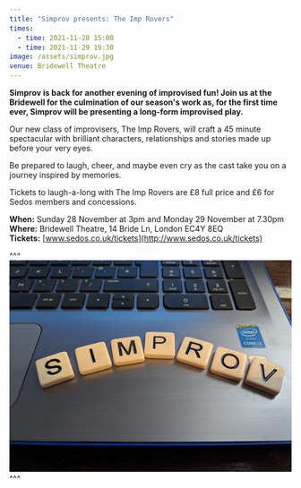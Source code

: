 ```yaml
---
title: "Simprov presents: The Imp Rovers"
times:
  - time: 2021-11-28 15:00
  - time: 2021-11-29 19:30
image: /assets/simprov.jpg
venue: Bridewell Theatre
---
```

**Simprov is back for another evening of improvised fun! Join us at the Bridewell for the culmination of our season's work as, for the first time ever, Simprov will be presenting a long-form improvised play.**

Our new class of improvisers, The Imp Rovers, will craft a 45 minute spectacular with brilliant characters, relationships and stories made up before your very eyes. 

Be prepared to laugh, cheer, and maybe even cry as the cast take you on a journey inspired by memories.

Tickets to laugh-a-long with The Imp Rovers are £8 full price and £6 for Sedos members and concessions.

**When:** Sunday 28 November at 3pm and Monday 29 November at 7.30pm\
**Where:** Bridewell Theatre, 14 Bride Ln, London EC4Y 8EQ\
**Tickets:** [www.sedos.co.uk/tickets](http://www.sedos.co.uk/tickets)

^^^ ![](/assets/simprov.jpg)
^^^